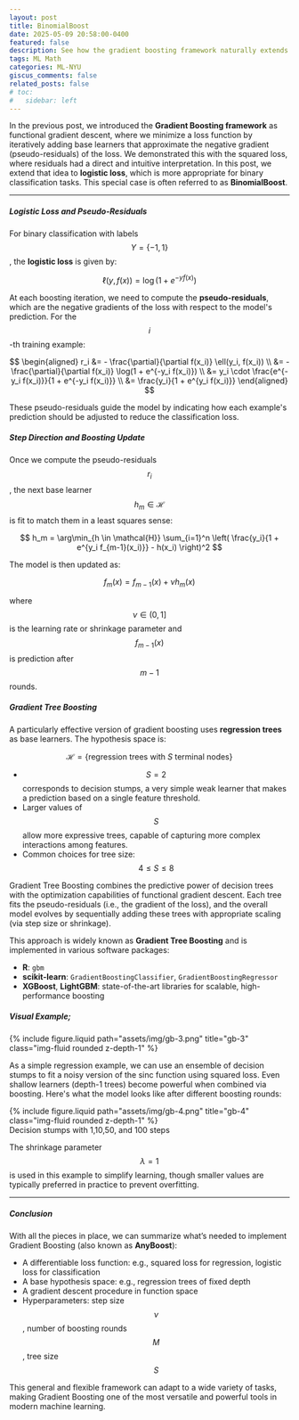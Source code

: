 ```yaml
---
layout: post
title: BinomialBoost
date: 2025-05-09 20:58:00-0400
featured: false
description: See how the gradient boosting framework naturally extends to binary classification using the logistic loss.
tags: ML Math
categories: ML-NYU
giscus_comments: false
related_posts: false
# toc:
#   sidebar: left
---
```


In the previous post, we introduced the **Gradient Boosting framework** as functional gradient descent, where we minimize a loss function by iteratively adding base learners that approximate the negative gradient (pseudo-residuals) of the loss. We demonstrated this with the squared loss, where residuals had a direct and intuitive interpretation. In this post, we extend that idea to **logistic loss**, which is more appropriate for binary classification tasks. This special case is often referred to as **BinomialBoost**.

---

##### **Logistic Loss and Pseudo-Residuals**

For binary classification with labels $$ Y = \{-1, 1\} $$, the **logistic loss** is given by:

$$
\ell(y, f(x)) = \log(1 + e^{-y f(x)})
$$

At each boosting iteration, we need to compute the **pseudo-residuals**, which are the negative gradients of the loss with respect to the model's prediction. For the $$i$$-th training example:

$$
\begin{aligned}
r_i &= - \frac{\partial}{\partial f(x_i)} \ell(y_i, f(x_i)) \\
&= - \frac{\partial}{\partial f(x_i)} \log(1 + e^{-y_i f(x_i)}) \\
&= y_i \cdot \frac{e^{-y_i f(x_i)}}{1 + e^{-y_i f(x_i)}} \\
&= \frac{y_i}{1 + e^{y_i f(x_i)}}
\end{aligned}
$$

These pseudo-residuals guide the model by indicating how each example's prediction should be adjusted to reduce the classification loss.

##### **Step Direction and Boosting Update**

Once we compute the pseudo-residuals $$ r_i $$, the next base learner $$ h_m \in \mathcal{H} $$ is fit to match them in a least squares sense:

$$
h_m = \arg\min_{h \in \mathcal{H}} \sum_{i=1}^n \left( \frac{y_i}{1 + e^{y_i f_{m-1}(x_i)}} - h(x_i) \right)^2
$$

The model is then updated as:

$$
f_m(x) = f_{m-1}(x) + \nu h_m(x)
$$

where $$ \nu \in (0, 1] $$ is the learning rate or shrinkage parameter and $$f_{m-1}(x)$$ is prediction after $$m−1$$ rounds.

##### **Gradient Tree Boosting**

A particularly effective version of gradient boosting uses **regression trees** as base learners. The hypothesis space is:

$$
\mathcal{H} = \{ \text{regression trees with } S \text{ terminal nodes} \}
$$

- $$ S = 2 $$ corresponds to decision stumps, a very simple weak learner that makes a prediction based on a single feature threshold.
- Larger values of $$S$$ allow more expressive trees, capable of capturing more complex interactions among features.
- Common choices for tree size: $$ 4 \leq S \leq 8 $$

Gradient Tree Boosting combines the predictive power of decision trees with the optimization capabilities of functional gradient descent. Each tree fits the pseudo-residuals (i.e., the gradient of the loss), and the overall model evolves by sequentially adding these trees with appropriate scaling (via step size or shrinkage).

This approach is widely known as **Gradient Tree Boosting** and is implemented in various software packages:
- **R**: `gbm`
- **scikit-learn**: `GradientBoostingClassifier`, `GradientBoostingRegressor`
- **XGBoost**, **LightGBM**: state-of-the-art libraries for scalable, high-performance boosting

##### **Visual Example;**

<div class="row justify-content-center">
    <div class="col-sm-5 mt-3 mt-md-0">
        {% include figure.liquid path="assets/img/gb-3.png" title="gb-3" class="img-fluid rounded z-depth-1" %}
    </div>
</div>

As a simple regression example, we can use an ensemble of decision stumps to fit a noisy version of the sinc function using squared loss. Even shallow learners (depth-1 trees) become powerful when combined via boosting. Here's what the model looks like after different boosting rounds:

<div class="row justify-content-center">
    <div class="col-sm-6 mt-3 mt-md-0">
        {% include figure.liquid path="assets/img/gb-4.png" title="gb-4" class="img-fluid rounded z-depth-1" %}
    </div>
</div>
<div class="caption">
    Decision stumps with 1,10,50, and 100 steps
</div>

The shrinkage parameter $$ \lambda = 1 $$ is used in this example to simplify learning, though smaller values are typically preferred in practice to prevent overfitting.

---

##### **Conclusion**

With all the pieces in place, we can summarize what’s needed to implement Gradient Boosting (also known as **AnyBoost**):

- A differentiable loss function: e.g., squared loss for regression, logistic loss for classification  
- A base hypothesis space: e.g., regression trees of fixed depth  
- A gradient descent procedure in function space  
- Hyperparameters: step size $$ \nu $$, number of boosting rounds $$ M $$, tree size $$ S $$

This general and flexible framework can adapt to a wide variety of tasks, making Gradient Boosting one of the most versatile and powerful tools in modern machine learning.
